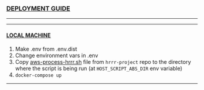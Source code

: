### <b><u>DEPLOYMENT GUIDE</u></b>
________________
_____________________
#### <u>LOCAL MACHINE</u>
1. Make .env from .env.dist
2. Change environment vars in .env
3. Copy [aws-process-hrrr.sh](https://github.com/conrad-blucher-institute/hrrr-project/blob/main/aws-process-hrrr.sh) file from `hrrr-project` repo to the directory where the script is being run (at `HOST_SCRIPT_ABS_DIR` env variable)
4. `docker-compose up`

__________